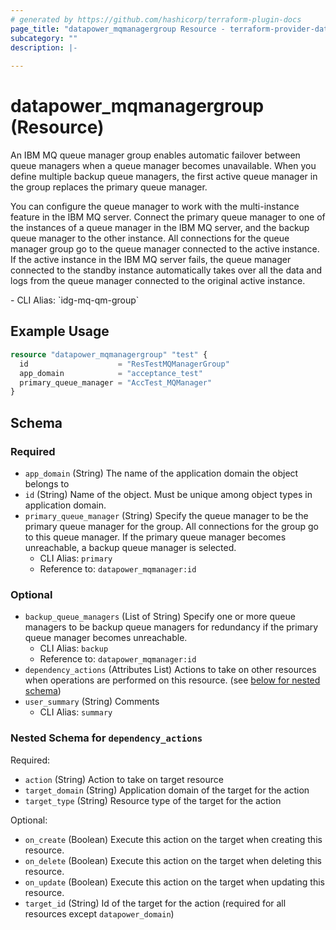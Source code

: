 ```yaml
---
# generated by https://github.com/hashicorp/terraform-plugin-docs
page_title: "datapower_mqmanagergroup Resource - terraform-provider-datapower"
subcategory: ""
description: |-
  
---
```


# datapower_mqmanagergroup (Resource)

<p>An IBM MQ queue manager group enables automatic failover between queue managers when a queue manager becomes unavailable. When you define multiple backup queue managers, the first active queue manager in the group replaces the primary queue manager.</p><p>You can configure the queue manager to work with the multi-instance feature in the IBM MQ server. Connect the primary queue manager to one of the instances of a queue manager in the IBM MQ server, and the backup queue manager to the other instance. All connections for the queue manager group go to the queue manager connected to the active instance. If the active instance in the IBM MQ server fails, the queue manager connected to the standby instance automatically takes over all the data and logs from the queue manager connected to the original active instance.</p>
  - CLI Alias: `idg-mq-qm-group`

## Example Usage

```terraform
resource "datapower_mqmanagergroup" "test" {
  id                    = "ResTestMQManagerGroup"
  app_domain            = "acceptance_test"
  primary_queue_manager = "AccTest_MQManager"
}
```

<!-- schema generated by tfplugindocs -->
## Schema

### Required

- `app_domain` (String) The name of the application domain the object belongs to
- `id` (String) Name of the object. Must be unique among object types in application domain.
- `primary_queue_manager` (String) Specify the queue manager to be the primary queue manager for the group. All connections for the group go to this queue manager. If the primary queue manager becomes unreachable, a backup queue manager is selected.
  - CLI Alias: `primary`
  - Reference to: `datapower_mqmanager:id`

### Optional

- `backup_queue_managers` (List of String) Specify one or more queue managers to be backup queue managers for redundancy if the primary queue manager becomes unreachable.
  - CLI Alias: `backup`
  - Reference to: `datapower_mqmanager:id`
- `dependency_actions` (Attributes List) Actions to take on other resources when operations are performed on this resource. (see [below for nested schema](#nestedatt--dependency_actions))
- `user_summary` (String) Comments
  - CLI Alias: `summary`

<a id="nestedatt--dependency_actions"></a>
### Nested Schema for `dependency_actions`

Required:

- `action` (String) Action to take on target resource
- `target_domain` (String) Application domain of the target for the action
- `target_type` (String) Resource type of the target for the action

Optional:

- `on_create` (Boolean) Execute this action on the target when creating this resource.
- `on_delete` (Boolean) Execute this action on the target when deleting this resource.
- `on_update` (Boolean) Execute this action on the target when updating this resource.
- `target_id` (String) Id of the target for the action (required for all resources except `datapower_domain`)
